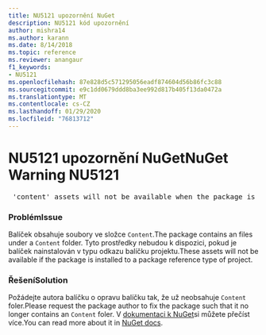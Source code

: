 ```yaml
---
title: NU5121 upozornění NuGet
description: NU5121 kód upozornění
author: mishra14
ms.author: karann
ms.date: 8/14/2018
ms.topic: reference
ms.reviewer: anangaur
f1_keywords:
- NU5121
ms.openlocfilehash: 87e828d5c571295056eadf874604d56b86fc3c88
ms.sourcegitcommit: e9c1dd0679ddd8ba3ee992d817b405f13da0472a
ms.translationtype: MT
ms.contentlocale: cs-CZ
ms.lasthandoff: 01/29/2020
ms.locfileid: "76813712"
---
```

# <a name="nuget-warning-nu5121"></a><span data-ttu-id="74626-103">NU5121 upozornění NuGet</span><span class="sxs-lookup"><span data-stu-id="74626-103">NuGet Warning NU5121</span></span>
<pre> 'content' assets will not be available when the package is installed after the migration.</pre>

### <a name="issue"></a><span data-ttu-id="74626-104">Problém</span><span class="sxs-lookup"><span data-stu-id="74626-104">Issue</span></span>

<span data-ttu-id="74626-105">Balíček obsahuje soubory ve složce `Content`.</span><span class="sxs-lookup"><span data-stu-id="74626-105">The package contains an files under a `Content` folder.</span></span> <span data-ttu-id="74626-106">Tyto prostředky nebudou k dispozici, pokud je balíček nainstalován v typu odkazu balíčku projektu.</span><span class="sxs-lookup"><span data-stu-id="74626-106">These assets will not be available if the package is installed to a package reference type of project.</span></span>


### <a name="solution"></a><span data-ttu-id="74626-107">Řešení</span><span class="sxs-lookup"><span data-stu-id="74626-107">Solution</span></span>

<span data-ttu-id="74626-108">Požádejte autora balíčku o opravu balíčku tak, že už neobsahuje `Content` foler.</span><span class="sxs-lookup"><span data-stu-id="74626-108">Please request the package author to fix the package such that it no longer contains an `Content` foler.</span></span> <span data-ttu-id="74626-109">V [dokumentaci k NuGet](../../consume-packages/migrate-packages-config-to-package-reference.md)si můžete přečíst více.</span><span class="sxs-lookup"><span data-stu-id="74626-109">You can read more about it in [NuGet docs](../../consume-packages/migrate-packages-config-to-package-reference.md).</span></span>

